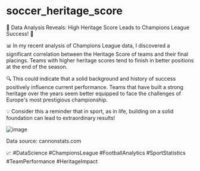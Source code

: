 # soccer_heritage_score

🚀 Data Analysis Reveals: High Heritage Score Leads to Champions League Success! 🚀

📊 In my recent analysis of Champions League data, I discovered a significant correlation between the Heritage Score of teams and their final placings. Teams with higher heritage scores tend to finish in better positions at the end of the season.

🔍 This could indicate that a solid background and history of success positively influence current performance. Teams that have built a strong heritage over the years seem better equipped to face the challenges of Europe's most prestigious championship.

💡 Consider this a reminder that in sport, as in life, building on a solid foundation can lead to extraordinary results!

![image](https://github.com/giuseppemaiorano/soccer_heritage_score/assets/40656151/91fbeb42-6fd8-47ef-bf76-02ce740116fa)

Data source: cannonstats.com

📈 #DataScience #ChampionsLeague #FootballAnalytics #SportStatistics #TeamPerformance #HeritageImpact
